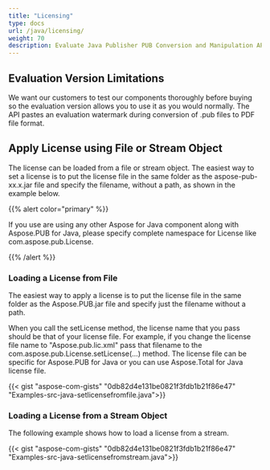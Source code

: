 ```yaml
---
title: "Licensing"
type: docs
url: /java/licensing/
weight: 70
description: Evaluate Java Publisher PUB Conversion and Manipulation API and set license to avoid evaluation limitations.
---
```


## **Evaluation Version Limitations**
We want our customers to test our components thoroughly before buying so the evaluation version allows you to use it as you would normally. The API pastes an evaluation watermark during conversion of .pub files to PDF file format.


## **Apply License using File or Stream Object**
The license can be loaded from a file or stream object. The easiest way to set a license is to put the license file in the same folder as the aspose-pub-xx.x.jar file and specify the filename, without a path, as shown in the example below.

{{% alert color="primary" %}}

If you use are using any other Aspose for Java component along with Aspose.PUB for Java, please specify complete namespace for License like com.aspose.pub.License.

{{% /alert %}}
### **Loading a License from File**
The easiest way to apply a license is to put the license file in the same folder as the Aspose.PUB.jar file and specify just the filename without a path.

When you call the setLicense method, the license name that you pass should be that of your license file. For example, if you change the license file name to "Aspose.pub.lic.xml" pass that filename to the com.aspose.pub.License.setLicense(…) method. The license file can be specific for Aspose.PUB for Java or you can use Aspose.Total for Java license file.

{{< gist "aspose-com-gists" "0db82d4e131be0821f3fdb1b21f86e47" "Examples-src-java-setlicensefromfile.java">}}

### **Loading a License from a Stream Object**
The following example shows how to load a license from a stream.

{{< gist "aspose-com-gists" "0db82d4e131be0821f3fdb1b21f86e47" "Examples-src-java-setlicensefromstream.java">}}
